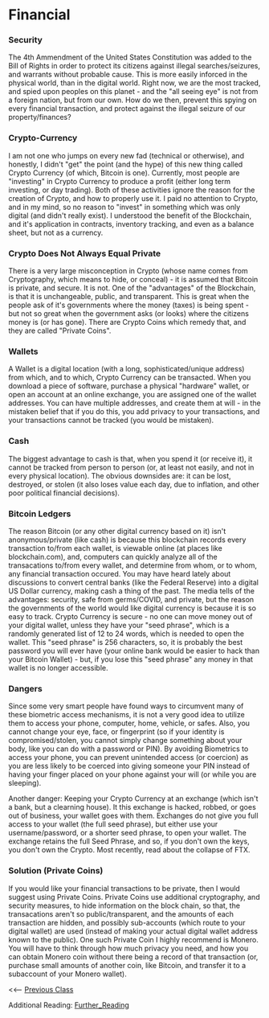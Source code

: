 # Financial 

### Security
The 4th Ammendment of the United States Constitution was added to the Bill of Rights in order to protect its citizens against illegal searches/seizures, and warrants without probable cause.  This is more easily inforced in the physical world, than in the digital world.  Right now, we are the most tracked, and spied upon peoples on this planet - and the "all seeing eye" is not from a foreign nation, but from our own.  How do we then, prevent this spying on every financial transaction, and protect against the illegal seizure of our property/finances?

### Crypto-Currency
I am not one who jumps on every new fad (technical or otherwise), and honestly, I didn't "get" the point (and the hype) of this new thing called Crypto Currency (of which, Bitcoin is one).  Currently, most people are "investing" in Crypto Currency to produce a profit (either long term investing, or day trading).  Both of these activities ignore the reason for the creation of Crypto, and how to properly use it.  I paid no attention to Crypto, and in my mind, so no reason to "invest" in something which was only digital (and didn't really exist).  I understood the benefit of the Blockchain, and it's application in contracts, inventory tracking, and even as a balance sheet, but not as a currency.

### Crypto Does Not Always Equal Private
There is a very large misconception in Crypto (whose name comes from Cryptography, which means to hide, or conceal) - it is assumed that Bitcoin is private, and secure.  It is not.  One of the "advantages" of the Blockchain, is that it is unchangeable, public, and transparent.  This is great when the people ask of it's governments where the money (taxes) is being spent - but not so great when the government asks (or looks) where the citizens money is (or has gone).  There are Crypto Coins which remedy that, and they are called "Private Coins".

### Wallets
A Wallet is a digital location (with a long, sophisticated/unique address) from which, and to which, Crypto Currency can be transacted.  When you download a piece of software, purchase a physical "hardware" wallet, or open an account at an online exchange, you are assigned one of the wallet addresses.  You can have multiple addresses, and create them at will - in the mistaken belief that if you do this, you add privacy to your transactions, and your transactions cannot be tracked (you would be mistaken).

### Cash
The biggest advantage to cash is that, when you spend it (or receive it), it cannot be tracked from person to person (or, at least not easily, and not in every physical location).  The obvious downsides are: it can be lost, destroyed, or stolen (it also loses value each day, due to inflation, and other poor political financial decisions).

### Bitcoin Ledgers
The reason Bitcoin (or any other digital currency based on it) isn't anonymous/private (like cash) is because this blockchain records every transaction to/from each wallet, is viewable online (at places like blockchain.com), and, computers can quickly analyze all of the transacations to/from every wallet, and determine from whom, or to whom, any financial transaction occured.  You may have heard lately about discussions to convert central banks (like the Federal Reserve) into a digital US Dollar currency, making cash a thing of the past.  The media tells of the advantages: security, safe from germs/COVID, and private, but the reason the governments of the world would like digital currency is because it is so easy to track.  Crypto Currency is secure - no one can move money out of your digital wallet, unless they have your "seed phrase", which is a randomly generated list of 12 to 24 words, which is needed to open the wallet.  This "seed phrase" is 256 characters, so, it is probably the best password you will ever have (your online bank would be easier to hack than your Bitcoin Wallet) - but, if you lose this "seed phrase" any money in that wallet is no longer accessible.

### Dangers 
Since some very smart people have found ways to circumvent many of these biometric access mechanisms, it is not a very good idea to utilize them to access your phone, computer, home, vehicle, or safes.  Also, you cannot change your eye, face, or fingerprint (so if your identity is compromised/stolen, you cannot simply change something about your body, like you can do with a password or PIN).  By avoiding Biometrics to access your phone, you can prevent unintended access (or coercion) as you are less likely to be coerced into giving someone your PIN instead of having your finger placed on your phone against your will (or while you are sleeping).

Another danger:  Keeping your Crypto Currency at an exchange (which isn't a bank, but a clearning house).  It this exchange is hacked, robbed, or goes out of business, your wallet goes with them.  Exchanges do not give you full access to your wallet (the full seed phrase), but either use your username/password, or a shorter seed phrase, to open your wallet.  The exchange retains the full Seed Phrase, and so, if you don't own the keys, you don't own the Crypto.  Most recently, read about the collapse of FTX.

### Solution (Private Coins)
If you would like your financial transactions to be private, then I would suggest using Private Coins.  Private Coins use additional cryptography, and security measures, to hide information on the block chain, so that, the transacations aren't so public/transparent, and the amounts of each transaction are hidden, and possibly sub-accounts (which route to your digital wallet) are used (instead of making your actual digital wallet address known to the public).  One such Private Coin I highly recommend is Monero.  You will have to think through how much privacy you need, and how you can obtain Monero coin without there being a record of that transaction (or, purchase small amounts of another coin, like Bitcoin, and transfer it to a subaccount of your Monero wallet).  

<<-- [Previous Class](../Class10/README.md) 

Additional Reading:
[Further_Reading](Further_reading.md)
